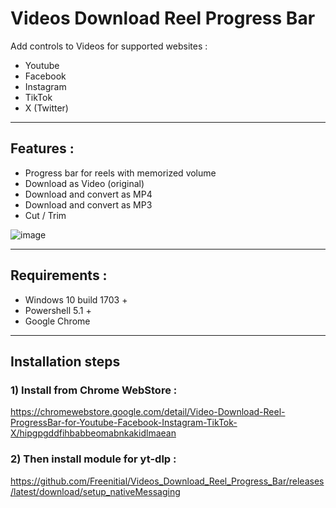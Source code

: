 # Videos Download Reel Progress Bar

Add controls to Videos for supported websites : 
- Youtube
- Facebook
- Instagram
- TikTok 
- X (Twitter)

---

## Features : 
- Progress bar for reels with memorized volume
- Download as Video (original)
- Download and convert as MP4
- Download and convert as MP3
- Cut / Trim

![image](https://github.com/user-attachments/assets/a7586200-3f58-4adc-9e0e-79d9a91f4d2d)

---

## Requirements : 
- Windows 10 build 1703 +
- Powershell 5.1 +
- Google Chrome

---

## Installation steps

### 1) Install from Chrome WebStore : 
https://chromewebstore.google.com/detail/Video-Download-Reel-ProgressBar-for-Youtube-Facebook-Instagram-TikTok-X/hipgpgddfihbabbeomabnkakidlmaean

### 2) Then install module for yt-dlp :
https://github.com/Freenitial/Videos_Download_Reel_Progress_Bar/releases/latest/download/setup_nativeMessaging
